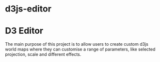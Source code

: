 d3js-editor
===========
<h1>D3 Editor</h1>

The main purpose of this project is to allow users to create custom d3js world maps where they can customise a range of parameters, like selected projection, scale and different effects.
